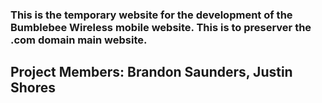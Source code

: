 ### This is the temporary website for the development of the Bumblebee Wireless mobile website. This is to preserver the .com domain main website.
## Project Members: Brandon Saunders, Justin Shores
